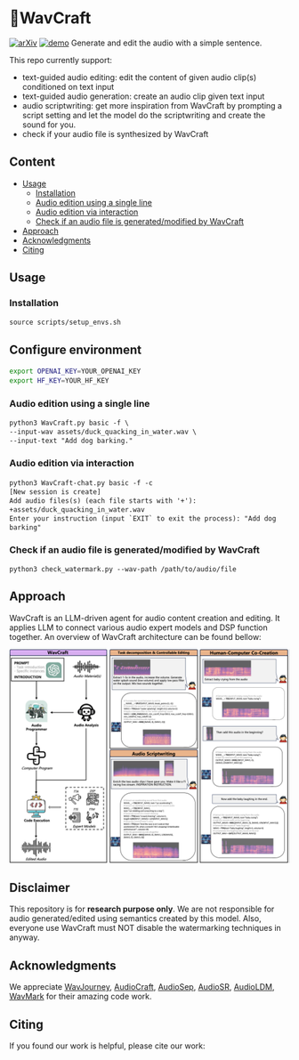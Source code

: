 # 🌊WavCraft

[![arXiv](https://img.shields.io/badge/arXiv-Paper-<COLOR>.svg)]()    [![demo](https://img.shields.io/badge/Notion-Demo_Page-blue)](https://first-riddle-7e9.notion.site/WavCraft-Demo-40c079fc82ca411ca0520b9d65abd3f5)
Generate and edit the audio with a simple sentence.

This repo currently support:

* text-guided audio editing: edit the content of given audio clip(s) conditioned on text input
* text-guided audio generation: create an audio clip given text input
* audio scriptwriting: get more inspiration from WavCraft by prompting a script setting and let the model do the scriptwriting and create the sound for you.
* check if your audio file is synthesized by WavCraft

## Content

- [Usage](##usage)
  - [Installation](###installation)
  - [Audio edition using a single line](###audio-edition-using-a-single-line)
  - [Audio edition via interaction](###audio-edition-via-interaction)
  - [Check if an audio file is generated/modified by WavCraft](###check_if_an_audio_file_is_generated/modified_by_wavcraft)
- [Approach](##approach)
- [Acknowledgments](##acknowledgments)
- [Citing](##citing)

## Usage

### Installation

```
source scripts/setup_envs.sh
```

## Configure environment

```bash
export OPENAI_KEY=YOUR_OPENAI_KEY
export HF_KEY=YOUR_HF_KEY
```

### Audio edition using a single line

```
python3 WavCraft.py basic -f \
--input-wav assets/duck_quacking_in_water.wav \
--input-text "Add dog barking."
```

### Audio edition via interaction

```
python3 WavCraft-chat.py basic -f -c
[New session is create]
Add audio files(s) (each file starts with '+'): +assets/duck_quacking_in_water.wav
Enter your instruction (input `EXIT` to exit the process): "Add dog barking"

```

### Check if an audio file is generated/modified by WavCraft

```
python3 check_watermark.py --wav-path /path/to/audio/file
```

## Approach

WavCraft is an LLM-driven agent for audio content creation and editing. It applies LLM to connect various audio expert models and DSP function together. An overview of WavCraft architecture can be found bellow:

![overview](assets/overview.png)

## Disclaimer

This repository is for **research purpose only**. We are not responsible for audio generated/edited using semantics created by this model. Also, everyone use WavCraft must NOT disable the watermarking techniques in anyway.

## Acknowledgments

We appreciate [WavJourney](https://github.com/Audio-AGI/WavJourney), [AudioCraft](https://github.com/facebookresearch/audiocraft), [AudioSep](https://github.com/Audio-AGI/AudioSep), [AudioSR](https://github.com/haoheliu/versatile_audio_super_resolution), [AudioLDM](https://github.com/haoheliu/AudioLDM), [WavMark](https://github.com/wavmark/wavmark) for their amazing code work.

## Citing

If you found our work is helpful, please cite our work:

